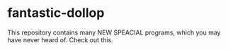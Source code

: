 # fantastic-dollop
This repository contains many NEW SPEACIAL programs, which you may have never heard of. Check out this.
